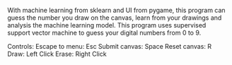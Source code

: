 With machine learning from sklearn and UI from pygame, this program can guess the
number you draw on the canvas, learn from your drawings and analysis the machine
learning model. This program uses supervised support vector machine to guess
your digital numbers from 0 to 9. 

Controls:
Escape to menu: Esc
Submit canvas: Space
Reset canvas: R
Draw: Left Click
Erase: Right Click
